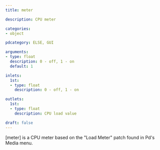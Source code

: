 ```yaml
---
title: meter

description: CPU meter

categories:
- object

pdcategory: ELSE, GUI

arguments:
- type: float
  description: 0 - off, 1 - on
  default: 1

inlets:
  1st:
  - type: float
    description: 0 - off, 1 - on

outlets:
  1st:
  - type: float
    description: CPU load value

draft: false
---
```


[meter] is a CPU meter based on the "Load Meter" patch found in Pd's Media menu.
